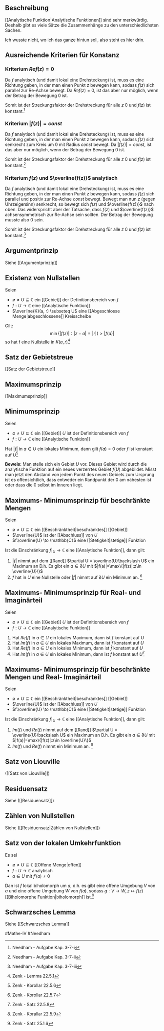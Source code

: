 ## Beschreibung
[[Analytische Funktion|Analytische Funktionen]] sind sehr merkwürdig.
Deshalb gibt es viele Sätze die Zusammenhänge zu den unterschiedlichsten Sachen.

Ich wusste nicht, wo ich das ganze hintun soll, also steht es hier drin.

## Ausreichende Kriterien für Konstanz
### Kriterium $Re f(z) = 0$
Da $f$ analytisch (und damit lokal eine Drehsteckung) ist, muss es eine Richtung geben, in der man einen Punkt $z$ bewegen kann, sodass $f(z)$ sich parallel zur Re-Achse bewegt.
Da $Re f(z) = 0$, ist das aber nur möglich, wenn der Betrag der Bewegung $0$ ist.

Somit ist der Streckungsfaktor der Drehstreckung für alle $z$ $0$ und $f(z)$ ist konstant.[^9]

### Kriterium $|f(z)| = const$
Da $f$ analytisch (und damit lokal eine Drehsteckung) ist, muss es eine Richtung geben, in der man einen Punkt $z$ bewegen kann, sodass $f(z)$ sich senkrecht zum Kreis um $0$ mit Radius $const$ bewegt.
Da $|f(z)| = const$, ist das aber nur möglich, wenn der Betrag der Bewegung $0$ ist.

Somit ist der Streckungsfaktor der Drehstreckung für alle $z$ $0$ und $f(z)$ ist konstant.[^10]

### Kriterium $f(z)$ und $\overline{f(z)}$ analytisch
Da $f$ analytisch (und damit lokal eine Drehsteckung) ist, muss es eine Richtung geben, in der man einen Punkt $z$ bewegen kann, sodass $f(z)$ sich parallel und positiv zur Re-Achse $const$ bewegt.
Bewegt man nun $z$ (gegen Uhrzeigersinn) senkrecht, so bewegt sich $f(z)$ und $\overline{f(z))}$ nach oben.
Das widerspricht aber der Tatsache, dass $f(z)$ und $\overline{f(z)}$ achsensymmetrisch zur Re-Achse sein sollten.
Der Betrag der Bewegung musste also $0$ sein.

Somit ist der Streckungsfaktor der Drehstreckung für alle $z$ $0$ und $f(z)$ ist konstant.[^11]

## Argumentprinzip
Siehe [[Argumentprinzip]]

## Existenz von Nullstellen
Seien
- $\emptyset \neq U \subseteq \mathbb{C}$ ein [[Gebiet]] der Definitionsbereich von $f$
- $f:U \to \mathbb{C}$ eine [[Analytische Funktion]]
- $\overline{K}(a, r) \subseteq U$ eine [[Abgeschlosse Menge|abgeschlossene]] Kreisscheibe

Gilt:
$$\min\{|f(z)|:|z-a|=|r|\} > |f(a)|$$ so hat f eine Nullstelle in $K(a,r)$[^1]

## Satz der Gebietstreue
[[Satz der Gebietstreue]]


## Maximumsprinzip
[[Maximumsprinzip]]


## Minimumsprinzip
Seien
- $\emptyset \neq U \subseteq \mathbb{C}$ ein [[Gebiet]] 
$U$ ist der Definitionsbereich von $f$
- $f:U \to \mathbb{C}$ eine [[Analytische Funktion]]

Hat $|f|$ in $a\in U$ ein lokales Minimum, dann gilt $f(a)=0$ oder $f$ ist konstant auf $U$[^4]

**Beweis:**
Man stelle sich ein Gebiet $U$ vor. Dieses Gebiet wird durch die analytische Funktion auf ein neues verzerrtes Gebiet $f(U)$ abgebildet.
Misst man jetzt den Abstand von jedem Punkt des neuen Gebiets zum Ursprung ist es offensichtlich, dass entweder ein Randpunkt der 0 am nähesten ist oder dass die 0 selbst im Inneren liegt.

## Maximums- Minimumsprinzip für beschränkte Mengen
Seien
- $\emptyset \neq U \subseteq \mathbb{C}$ ein [[Beschränktheit|beschränktes]] [[Gebiet]] 
- $\overline{U}$ ist der [[Abschluss]] von $U$
- $f:\overline{U} \to \mathbb{C}$ eine [[Stetigkeit|stetige]] Funktion

Ist die Einschränkung $f|_U \to \mathbb{C}$ eine [[Analytische Funktion]], dann gilt:
1. $|f|$ nimmt auf dem [[Rand]] $\partial U = \overline{U}\backslash U$ ein Maximum an
D.h. Es gibt ein $a \in \partial U$ mit $|f(a)|=\max\{|f(z)|:z\in \overline{U}\}$
2. $f$ hat in $U$ eine Nullstelle oder $|f|$ nimmt auf $\partial U$ ein Minimum an. [^5]

## Maximums- Minimumsprinzip für Real- und Imaginärteil
Seien
- $\emptyset \neq U \subseteq \mathbb{C}$ ein [[Gebiet]] 
$U$ ist der Definitionsbereich von $f$
- $f:U \to \mathbb{C}$ eine [[Analytische Funktion]]

1. Hat $Re(f)$ in $a\in U$ ein lokales Maximum, dann ist $f$ konstant auf $U$
1. Hat $Im(f)$ in $a\in U$ ein lokales Maximum, dann ist $f$ konstant auf $U$
1. Hat $Re(f)$ in $a\in U$ ein lokales Minimum, dann ist $f$ konstant auf $U$
1. Hat $Im(f)$ in $a\in U$ ein lokales Minimum, dann ist $f$ konstant auf $U$[^6]

## Maximums- Minimumsprinzip für beschränkte Mengen und Real- Imaginärteil
Seien
- $\emptyset \neq U \subseteq \mathbb{C}$ ein [[Beschränktheit|beschränktes]] [[Gebiet]] 
- $\overline{U}$ ist der [[Abschluss]] von $U$
- $f:\overline{U} \to \mathbb{C}$ eine [[Stetigkeit|stetige]] Funktion

Ist die Einschränkung $f|_U \to \mathbb{C}$ eine [[Analytische Funktion]], dann gilt:
1. $Im(f)$ und $Re(f)$ nimmt auf dem [[Rand]] $\partial U = \overline{U}\backslash U$ ein Maximum an
D.h. Es gibt ein $a \in \partial U$ mit $|f(a)|=\max\{|f(z)|:z\in \overline{U}\}$
2. $Im(f)$ und $Re(f)$ nimmt ein Minimum an. [^7]

## Satz von Liouville
([[Satz von Liouville]])

## Residuensatz
Siehe ([[Residuensatz]])

## Zählen von Nullstellen
Siehe ([[Residuensatz|Zählen von Nullstellen]])

## Satz von der lokalen Umkehrfunktion
Es sei 
- $\emptyset \neq U \subseteq \mathbb{C}$ [[Offene Menge|offen]]
- $f: U \to \mathbb{C}$ analytisch
- $a\in U$ mit $f'(a) \neq 0$

Dan ist $f$ lokal biholomorph um $a$, d.h. es gibt eine offene Umgebung $V$ von $a$ und eine offene Umgebung $W$ von $f(a)$, sodass $g:V \to W, z \mapsto f(z)$ [[Biholomorphe Funktion|biholomorph]] ist.[^8]

## Schwarzsches Lemma
Siehe [[Schwarzsches Lemma]]


#Mathe-IV 
#Needham 

[^1]: Zenk - Lemma 22.5.1
[^2]: Zenk - Satz 22.5.4
[^4]: Zenk - Korollar 22.5.6
[^5]: Zenk - Korollar 22.5.7
[^6]: Zenk - Satz 22.5.8
[^7]: Zenk - Korallar 22.5.9
[^8]: Zenk - Satz 25.1.6
[^9]: Needham - Aufgabe Kap. 3-7-i
[^10]: Needham - Aufgabe Kap. 3-7-ii
[^11]: Needham - Aufgabe Kap. 3-7-iii